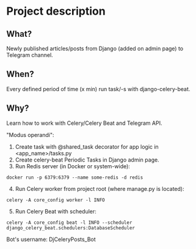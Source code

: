 # Project description

## What?
Newly published articles/posts from Django (added on admin page) to Telegram channel.

## When?
Every defined period of time (x min) run task/-s with django-celery-beat.

## Why?
Learn how to work with Celery/Celery Beat and Telegram API.


"Modus operandi":
1. Create task with @shared_task decorator for app logic in <app_name>/tasks.py
2. Create celery-beat Periodic Tasks in Django admin page.
3. Run Redis server (in Docker or system-wide): 
```shell
docker run -p 6379:6379 --name some-redis -d redis
```
4. Run Celery worker from project root (where manage.py is located): 
```shell
celery -A core_config worker -l INFO
```
5. Run Celery Beat with scheduler:
```shell
celery -A core_config beat -l INFO --scheduler django_celery_beat.schedulers:DatabaseScheduler
```

Bot's username: DjCeleryPosts_Bot